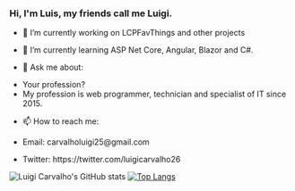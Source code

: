 ### Hi, I'm Luis, my friends call me Luigi.

- 🔭 I’m currently working on LCPFavThings and other projects
- 🌱 I’m currently learning ASP Net Core, Angular, Blazor and C#.

- 💬 Ask me about: 

<ul>
<li>Your profession?</li>
<li>My profession is web programmer, technician and specialist of IT since 2015.</li>
</ul>

- 📫 How to reach me:
- <p>Email: carvalholuigi25@gmail.com</p>
- <p>Twitter: https://twitter.com/luigicarvalho26</p>

![Luigi Carvalho's GitHub stats](https://github-readme-stats.vercel.app/api?username=carvalholuigi25&show_icons=true&theme=radical)
[![Top Langs](https://github-readme-stats.vercel.app/api/top-langs/?username=carvalholuigi25&langs_count=10&theme=radical)](https://github.com/anuraghazra/github-readme-stats)
